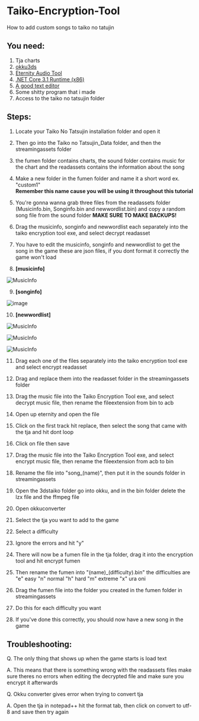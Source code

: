# Taiko-Encryption-Tool
How to add custom songs to taiko no tatujin

## You need:
1. Tja charts
2. [okku3ds](https://www.teampapafox.org/projects/okku3ds.html)
3. [Eternity Audio Tool](https://animegamemods.net/thread/618/)
4. [.NET Core 3.1 Runtime (x86)](https://dotnet.microsoft.com/en-us/download/dotnet/3.1/runtime)
5. [A good text editor](https://notepad-plus-plus.org/downloads/)
6. Some shitty program that i made
7. Access to the taiko no tatsujin folder

## Steps:
1. Locate your Taiko No Tatsujin installation folder and open it

2. Then go into the Taiko no Tatsujin_Data folder, and then the streamingassets folder

3. the fumen folder contains charts, the sound folder contains music 
for the chart and the readassets contains the information about the song

4. Make a new folder in the fumen folder and name it a short word ex. "custom1"  
**Remember this name cause you will be using it throughout this tutorial**

5. You're gonna wanna grab three files from the readassets folder
(Musicinfo.bin, Songinfo.bin and newwordlist.bin)
and copy a random song file from the sound folder
**MAKE SURE TO MAKE BACKUPS!**

6. Drag the musicinfo, songinfo and newwordlist each separately into
the taiko encryption tool exe, and select decrypt readasset

7. You have to edit the musicinfo, songinfo and newwordlist to get the song in the game
these are json files, if you dont format it correctly the game won't load

8. **[musicinfo]**

![MusicInfo](https://i.imgur.com/dnFaoWT.png)

9. **[songinfo]**

![image](https://i.imgur.com/IdL0nMI.png)


10. **[newwordlist]**

![MusicInfo](https://i.imgur.com/tAJQfHu.png)

![MusicInfo](https://i.imgur.com/iR8xHte.png)

![MusicInfo](https://i.imgur.com/bKYM5mL.png)

11. Drag each one of the files separately into the taiko encryption tool exe and select encrypt readasset

12. Drag and replace them into the readasset folder in the streamingassets folder

13. Drag the music file into the Taiko Encryption Tool exe, and select decrypt music file, then
rename the fileextension from bin to acb

14. Open up eternity and open the file

15. Click on the first track hit replace, then select the song that came with the tja and hit dont loop

16. Click on file then save

17. Drag the music file into the Taiko Encryption Tool exe, and select encrypt music file, then
rename the fileextension from acb to bin

18. Rename the file into "song_(name)", then put it in the sounds folder in streamingassets

19. Open the 3dstaiko folder go into okku, and in the bin folder delete the lzx file and the ffmpeg file

20. Open okkuconverter

21. Select the tja you want to add to the game

22. Select a difficulty

23. Ignore the errors and hit "y"

24. There will now be a fumen file in the tja folder, drag it into the encryption tool and hit encrypt fumen

25. Then rename the fumen into "(name)_(difficulty).bin" the difficulties are "e" easy "n" normal "h" hard "m" extreme "x" ura oni

26. Drag the fumen file into the folder you created in the fumen folder in streamingassets

27. Do this for each difficulty you want

28. If you've done this correctly, you should now have a new song in the game

## Troubleshooting:
Q. The only thing that shows up when the game starts is load text

A. This means that there is something wrong with the readassets files
make sure theres no errors when editing the decrypted file and make sure you encrypt it afterwards

Q. Okku converter gives error when trying to convert tja

A. Open the tja in notepad++ hit the format tab, then click on convert to utf-8 and save then try again
